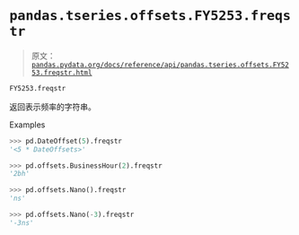 # `pandas.tseries.offsets.FY5253.freqstr`

> 原文：[`pandas.pydata.org/docs/reference/api/pandas.tseries.offsets.FY5253.freqstr.html`](https://pandas.pydata.org/docs/reference/api/pandas.tseries.offsets.FY5253.freqstr.html)

```py
FY5253.freqstr
```

返回表示频率的字符串。

Examples

```py
>>> pd.DateOffset(5).freqstr
'<5 * DateOffsets>' 
```

```py
>>> pd.offsets.BusinessHour(2).freqstr
'2bh' 
```

```py
>>> pd.offsets.Nano().freqstr
'ns' 
```

```py
>>> pd.offsets.Nano(-3).freqstr
'-3ns' 
```
